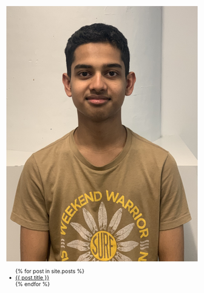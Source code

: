 ![A professional photo of me](/assets/habibi.JPG)


<ul>
    {% for post in site.posts %}
    <li>
    <a href="/blog{{ post.url }}">{{ post.title }}</a>
    </li>
    {% endfor %}
</ul>